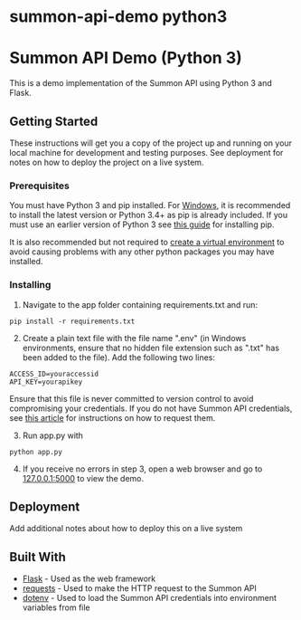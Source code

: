 # summon-api-demo python3
# Summon API Demo (Python 3)

This is a demo implementation of the Summon API using Python 3 and Flask.

## Getting Started

These instructions will get you a copy of the project up and running on your local machine for development and testing purposes. See deployment for notes on how to deploy the project on a live system.

### Prerequisites

You must have Python 3 and pip installed. For [Windows](https://www.python.org/downloads/windows/), it is recommended to install the latest version or Python 3.4+ as pip is already included. If you must use an earlier version of Python 3 see [this guide](https://packaging.python.org/tutorials/installing-packages/#requirements-for-installing-packages) for installing pip.

It is also recommended but not required to [create a virtual environment](https://packaging.python.org/tutorials/installing-packages/#creating-virtual-environments) to avoid causing problems with any other python packages you may have installed.

### Installing

1. Navigate to the app folder containing requirements.txt and run:

```
pip install -r requirements.txt
```

2. Create a plain text file with the file name ".env" (in Windows environments, ensure that no hidden file extension such as ".txt" has been added to the file). Add the following two lines:

```
ACCESS_ID=youraccessid
API_KEY=yourapikey
```

Ensure that this file is never committed to version control to avoid compromising your credentials. If you do not have Summon API credentials, see [this article](https://knowledge.exlibrisgroup.com/Summon/Product_Documentation/Configuring_The_Summon_Service/Configurations_Outside_of_the_Summon_Administration_Console/Summon%3A_Using_the_Summon_API) for instructions on how to request them.

3. Run app.py with 
```
python app.py
```

4. If you receive no errors in step 3, open a web browser and go to [127.0.0.1:5000](http://127.0.0.1:5000) to view the demo.

## Deployment

Add additional notes about how to deploy this on a live system

## Built With

* [Flask](http://flask.pocoo.org) - Used as the web framework
* [requests](http://docs.python-requests.org/en/master/) - Used to make the HTTP request to the Summon API
* [dotenv](https://github.com/theskumar/python-dotenv) - Used to load the Summon API credentials into environment variables from file

